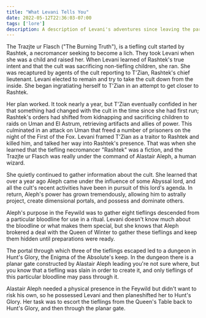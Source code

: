 ```yaml
---
title: "What Levani Tells You"
date: 2022-05-12T22:36:03-07:00
tags: ['lore']
description: A description of Levani's adventures since leaving the party...
---
```


The Trazjte ur Flasch ("The Burning Truth"), is a tiefling cult started by Rashtek, a necromancer seeking to become a lich. They took Levani when she was a child and raised her. When Levani learned of Rashtek's true intent and that the cult was sacrificing non-tiefling children, she ran. She was recaptured by agents of the cult reporting to T'Zian, Rashtek's chief lieutenant. Levani elected to remain and try to take the cult down from the inside. She began ingratiating herself to T'Zian in an attempt to get closer to Rashtek.

Her plan worked. It took nearly a year, but T'Zian eventually confided in her that something had changed with the cult in the time since she had first run; Rashtek's orders had shifted from kidnapping and sacrificing children to raids on Uman and El Astrum, retrieving artifacts and allies of power. This culminated in an attack on Uman that freed a number of prisoners on the night of the First of the Fox. Levani framed T'Zian as a traitor to Rashtek and killed him, and talked her way into Rashtek's presence. That was when she learned that the tiefling necromancer "Rashtek" was a fiction, and the Trazjte ur Flasch was really under the command of Alastair Aleph, a human wizard.

She quietly continued to gather information about the cult. She learned that over a year ago Aleph came under the influence of some Abyssal lord, and all the cult's recent activities have been in pursuit of this lord's agenda. In return, Aleph's power has grown tremendously, allowing him to astrally project, create dimensional portals, and possess and dominate others.

Aleph's purpose in the Feywild was to gather eight tieflings descended from a particular bloodline for use in a ritual. Levani doesn't know much about the bloodline or what makes them special, but she knows that Aleph brokered a deal with the Queen of Winter to gather these tieflings and keep them hidden until preparations were ready.

The portal through which three of the tieflings escaped led to a dungeon in Hunt's Glory, the Enigma of the Absolute's keep. In the dungeon there is a planar gate constructed by Alastair Aleph leading you're not sure where, but you know that a tiefling was slain in order to create it, and only tieflings of this particular bloodline may pass through it.

Alastair Aleph needed a physical presence in the Feywild but didn't want to risk his own, so he possessed Levani and then planeshifted her to Hunt's Glory. Her task was to escort the tieflings from the Queen's Table back to Hunt's Glory, and then through the planar gate.



